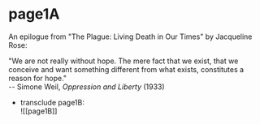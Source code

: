 # page1A

An epilogue from "The Plague: Living Death in Our Times" by Jacqueline
Rose:  

"We are not really without hope. The mere fact that we exist, that we
conceive and want something different from what exists, constitutes a
reason for hope."  
  -- Simone Weil, *Oppression and Liberty* (1933)  

- transclude page1B:  
![[page1B]]  
